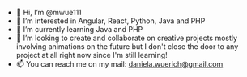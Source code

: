 - 👋 Hi, I’m @mwue111
- 👀 I’m interested in Angular, React, Python, Java and PHP
- 🌱 I’m currently learning Java and PHP
- 💞️ I’m looking to create and collaborate on creative projects mostly involving animations on the future but I don't close the door to any project at all right now since I'm still learning!
- 📫 You can reach me on my mail: daniela.wuerich@gmail.com

<!---
mwue111/mwue111 is a ✨ special ✨ repository because its `README.md` (this file) appears on your GitHub profile.
You can click the Preview link to take a look at your changes.
--->
